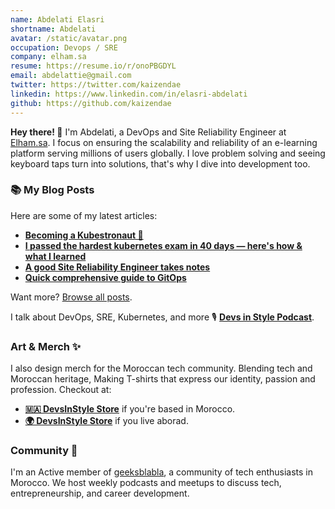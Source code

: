 ```yaml
---
name: Abdelati Elasri
shortname: Abdelati
avatar: /static/avatar.png
occupation: Devops / SRE
company: elham.sa
resume: https://resume.io/r/onoPBGDYL
email: abdelattie@gmail.com
twitter: https://twitter.com/kaizendae
linkedin: https://www.linkedin.com/in/elasri-abdelati
github: https://github.com/kaizendae
---
```


**Hey there! 👋** I'm Abdelati, a DevOps and Site Reliability Engineer at [Elham.sa](https://elham.sa). I focus on ensuring the scalability and reliability of an e-learning platform serving millions of users globally. I love problem solving and seeing keyboard taps turn into solutions, that's why I dive into development too.

### 📚 My Blog Posts

Here are some of my latest articles:

- [**Becoming a Kubestronaut 🚀**](/blog/kubestronaut)
- [**I passed the hardest kubernetes exam in 40 days — here's how & what I learned**](/blog/CKS)
- [**A good Site Reliability Engineer takes notes**](/blog/a-good-Site-Reliability-Engineer-takes-notes)
- [**Quick comprehensive guide to GitOps**](/blog/quick-guide-to-gitops)

Want more? [Browse all posts](/blog).

I talk about DevOps, SRE, Kubernetes, and more 🎙️ **[Devs in Style Podcast](/podcast)**.

### Art & Merch ✨

I also design merch for the Moroccan tech community. Blending tech and Moroccan heritage, Making T-shirts that express our identity, passion and profession.
Checkout at:

- **[🇲🇦 DevsInStyle Store](https://devsinstyle.ma)** if you're based in Morocco.
- **[🌍 DevsInStyle Store](https://devsinstyle.com)** if you live aborad.

### Community 🎉

I'm an Active member of [geeksblabla](https://geeksblabla.community/), a community of tech enthusiasts in Morocco. We host weekly podcasts and meetups to discuss tech, entrepreneurship, and career development.
